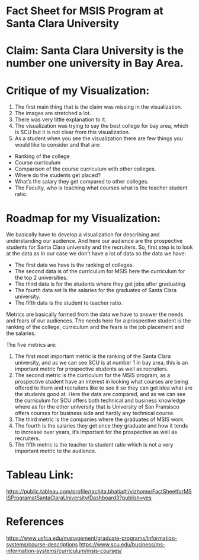 # Fact Sheet for MSIS Program at Santa Clara University

# Claim: Santa Clara University is the number one university in Bay Area. 

# Critique of my Visualization: 
1.	The first main thing that is the claim was missing in the visualization.
2.	The images are stretched a lot.
3.	There was very little explanation to it.
4.	The visualization was trying to say the best college for bay area, which is SCU but it is not clear from this visualization.
5.	As a student when you see the visualization there are few things you would like to consider and that are:
-	Ranking of the college
-	Course curriculum
-	Comparison of the course curriculum with other colleges.
-	Where do the students get placed?
-	What’s the salary they get compared to other colleges.
-	The Faculty, who is teaching what courses what is the teacher student ratio.

# Roadmap for my Visualization:

We basically have to develop a visualization for describing and understanding our audience. And here our audience are the prospective students for Santa Clara university and the recruiters. 
So, first step is to look at the data as in our case we don’t have a lot of data so the data we have:
-	The first data we have is the ranking of colleges.
-	The second data is of the curriculum for MSIS here the curriculum for the top 2 universities.
-	The third data is for the students where they get jobs after graduating.
-	The fourth data set Is the salaries for the graduates of Santa Clara university.
-	The fifth data is the student to teacher ratio. 

Metrics are basically formed from the data we have to answer the needs and fears of our audiences. The needs here for a prospective student is the ranking of the college, curriculum and the fears is the job placement and the salaries. 

The five metrics are:

1.	The first most important metric is the ranking of the Santa Clara university, and as we can see SCU is at number 1 in bay area, this is an important metric for prospective students as well as recruiters.  
2.	The second metric is the curriculum for the MSIS program, as a prospective student have an interest in looking what courses are being offered to them and recruiters like to see it so they can get idea what are the students good at. Here the data are compared, and as we can see the curriculum for SCU offers both technical and business knowledge where as for the other university that is University of San Fransisco offers courses for business side and hardly any technical course. 
3.	The third metric is the companies where the graduates of MSIS work.
4.	The fourth is the salaries they get once they graduate and how it tends to increase over years, it’s important for the prospective as well as recruiters. 
5.	The fifth metric is the teacher to student ratio which is not a very important metric to the audience. 

# Tableau Link:
https://public.tableau.com/profile/rachita.bhatia#!/vizhome/FactSheetforMSISProgramatSantaClaraUniversity/Dashboard3?publish=yes

# References
https://www.usfca.edu/management/graduate-programs/information-systems/course-descriptions
https://www.scu.edu/business/ms-information-systems/curriculum/msis-courses/

